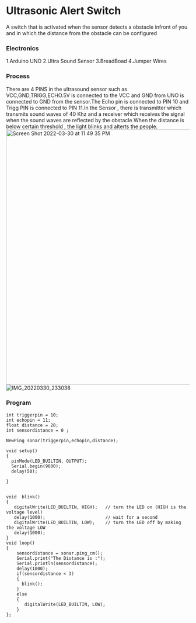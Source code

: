 # Ultrasonic Alert Switch
A switch that is activated when the sensor detects a obstacle infront of you and in which the distance from the obstacle can be configured 






### Electronics
1.Arduino UNO
2.Ultra Sound Sensor
3.BreadBoad
4.Jumper Wires


### Process
There are 4 PINS in the ultrasound sensor such as VCC,GND,TRIGG,ECHO.5V is connected to the VCC and GND from UNO is connected to GND from the sensor.The Echo pin is connected to PIN 10 and Trigg PIN is connected to PIN 11.In the Sensor , there is transmitter which transmits sound waves of 40 Khz and a receiver which receives the signal when the sound waves are reflected by the obstacle.When the distance is below certain threshold , the light blinks and alterts the people.
<img width="698" alt="Screen Shot 2022-03-30 at 11 49 35 PM" src="https://user-images.githubusercontent.com/31856059/160919041-6c091903-6a0e-48eb-8eaa-ffa806993f28.png">
![IMG_20220330_233038](https://user-images.githubusercontent.com/31856059/160919219-e64db789-d68c-426e-b610-bc5098e2a5c4.jpg)


### Program
````
int triggerpin = 10;
int echopin = 11;
float distance = 20;
int sensordistance = 0 ;

NewPing sonar(triggerpin,echopin,distance);

void setup()
{
  pinMode(LED_BUILTIN, OUTPUT);
  Serial.begin(9600);
  delay(50);

}


void  blink()
{
   digitalWrite(LED_BUILTIN, HIGH);   // turn the LED on (HIGH is the voltage level)
   delay(1000);                       // wait for a second
   digitalWrite(LED_BUILTIN, LOW);    // turn the LED off by making the voltage LOW
   delay(1000);
}
void loop()
{
    sensordistance = sonar.ping_cm();
    Serial.print("The Distance is :");
    Serial.println(sensordistance);
    delay(1000);
    if(sensordistance < 3)
    {
      blink();
    }
    else
    {
       digitalWrite(LED_BUILTIN, LOW);
    }
};


````
